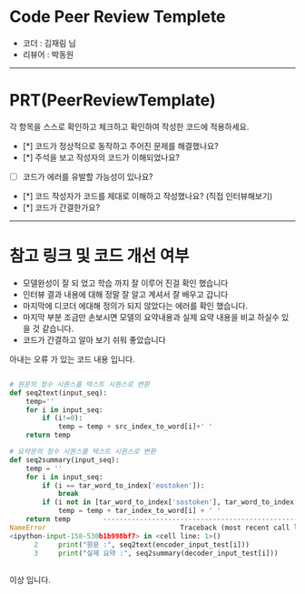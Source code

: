 # Code Peer Review Templete

- 코더 : 김재림 님
- 리뷰어 : 박동원

---

# PRT(PeerReviewTemplate)

각 항목을 스스로 확인하고 체크하고 확인하여 작성한 코드에 적용하세요.

- [*] 코드가 정상적으로 동작하고 주어진 문제를 해결했나요?
- [*] 주석을 보고 작성자의 코드가 이해되었나요?
- [ ] 코드가 에러를 유발할 가능성이 있나요?
- [*] 코드 작성자가 코드를 제대로 이해하고 작성했나요? (직접 인터뷰해보기)
- [*] 코드가 간결한가요?

---

# 참고 링크 및 코드 개선 여부

- 모델완성이 잘 되 었고 학습 까지 잘 이루어 진걸 확인 했습니다
- 인터뷰 결과 내용에 대해 정말 잘 알고 계셔서 잘 배우고 갑니다
- 마지막에 디코더 에대해 정의가 되지 않았다는 에러를 확인 했습니다.
- 마지막 부분 조금만 손보시면 모델의 요약내용과 실제 요약 내용을 비교 하실수 있을 것 같습니다.
- 코드가 간결하고 알아 보기 쉬워 좋았습니다

아내는 오류 가 있는 코드 내용 입니다.

```python

# 원문의 정수 시퀀스를 텍스트 시퀀스로 변환
def seq2text(input_seq):
    temp=''
    for i in input_seq:
        if (i!=0):
            temp = temp + src_index_to_word[i]+' '
    return temp

# 요약문의 정수 시퀀스를 텍스트 시퀀스로 변환
def seq2summary(input_seq):
    temp = ''
    for i in input_seq:
        if (i == tar_word_to_index['eostoken']):
            break
        if (i not in [tar_word_to_index['sostoken'], tar_word_to_index['eostoken'], 0]):
            temp = temp + tar_index_to_word[i] + ' '
    return temp        ---------------------------------------------------------------------------
NameError                                 Traceback (most recent call last)
<ipython-input-158-530b1b998bf7> in <cell line: 1>()
      2     print("원문 :", seq2text(encoder_input_test[i]))
      3     print("실제 요약 :", seq2summary(decoder_input_test[i]))
 
```


이상 입니다.
